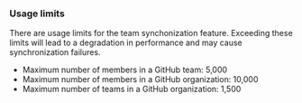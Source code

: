 ### Usage limits

There are usage limits for the team synchonization feature.  Exceeding these limits will lead to a degradation in performance and may cause synchronization failures.

- Maximum number of members in a GitHub team: 5,000
- Maximum number of members in a GitHub organization: 10,000
- Maximum number of teams in a GitHub organization: 1,500
